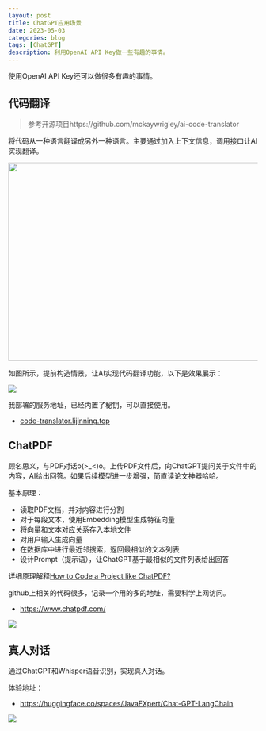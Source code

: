 ```yaml
---
layout: post
title: ChatGPT应用场景
date: 2023-05-03
categories: blog
tags: [ChatGPT]
description: 利用OpenAI API Key做一些有趣的事情。
---
```


使用OpenAI API Key还可以做很多有趣的事情。

## 代码翻译

> 参考开源项目https://github.com/mckaywrigley/ai-code-translator

将代码从一种语言翻译成另外一种语言。主要通过加入上下文信息，调用接口让AI实现翻译。

<img src="https://s2.loli.net/2023/05/03/fOWbiBV3gw5J8oN.png" width="540" height="400" ></a>

如图所示，提前构造情景，让AI实现代码翻译功能，以下是效果展示：

<img src="https://s2.loli.net/2023/05/03/3ipvGmatB8OqVDK.png" ></a>

我部署的服务地址，已经内置了秘钥，可以直接使用。

+ [code-translator.lijinning.top](https://code-translator.lijinning.top/)

## ChatPDF

顾名思义，与PDF对话o(>_<)o。上传PDF文件后，向ChatGPT提问关于文件中的内容，AI给出回答。如果后续模型进一步增强，简直读论文神器哈哈。

基本原理：

+ 读取PDF文档，并对内容进行分割
+ 对于每段文本，使用Embedding模型生成特征向量
+ 将向量和文本对应关系存入本地文件
+ 对用户输入生成向量
+ 在数据库中进行最近邻搜索，返回最相似的文本列表
+ 设计Prompt（提示语），让ChatGPT基于最相似的文件列表给出回答

详细原理解释[How to Code a Project like ChatPDF?](https://postor.medium.com/how-to-code-a-project-like-chatpdf-e40441cb4168)

github上相关的代码很多，记录一个用的多的地址，需要科学上网访问。

+ https://www.chatpdf.com/

<a href="https://smms.app/image/V2t8KkSTzxAMZaf" target="_blank"><img src="https://s2.loli.net/2023/05/03/V2t8KkSTzxAMZaf.png" ></a>

## 真人对话

通过ChatGPT和Whisper语音识别，实现真人对话。

体验地址：

+ https://huggingface.co/spaces/JavaFXpert/Chat-GPT-LangChain

<img src="https://s2.loli.net/2023/05/03/jC7M9KhgmGvwWXn.png" ></a>

